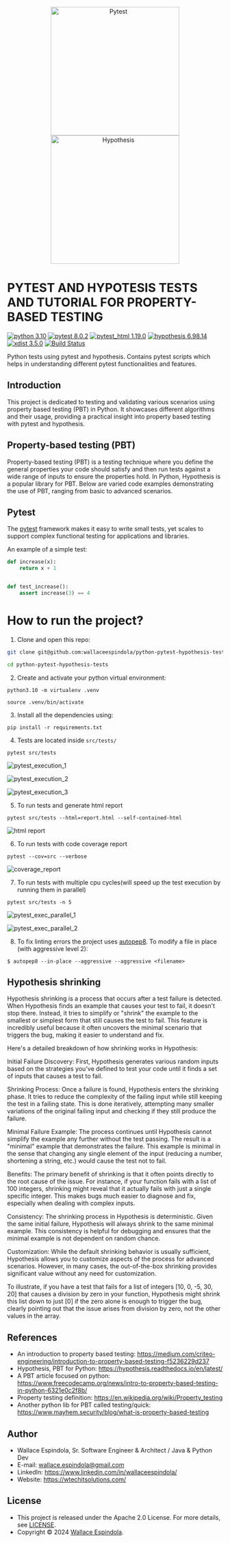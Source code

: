 <p align="center">
  <img src="https://github.com/pytest-dev/pytest/raw/main/doc/en/img/pytest_logo_curves.svg" alt="Pytest" width="300"/>
  <img src="https://avatars.githubusercontent.com/u/18481919?s=200&v=4" alt="Hypothesis" width="300"/>
</p>

PYTEST AND HYPOTESIS TESTS AND TUTORIAL FOR PROPERTY-BASED TESTING
=============
[![python 3.10](https://img.shields.io/badge/python-3.10-green.svg)](https://www.python.org/)
[![pytest 8.0.2](https://img.shields.io/badge/pytest-8.0.2-purple.svg)](https://docs.pytest.org/en/latest/)
[![pytest_html 1.19.0](https://img.shields.io/badge/pytest_html-1.19.0-yellowgreen.svg)](https://github.com/pytest-dev/pytest-html)
[![hypothesis 6.98.14](https://img.shields.io/badge/hypothesis-6.98.14-blue.svg)](https://hypothesis.readthedocs.io/en/latest/)
[![xdist 3.5.0](https://img.shields.io/badge/xdist-3.5.0-orange.svg)](https://pypi.org/project/pytest-xdist/)
[![Build Status](https://app.travis-ci.com/wallaceespindola/python-pytest-hypothesis-tests.svg?branch=main)](https://travis-ci.org/wallaceespindola/python-pytest-hypothesis-tests)

Python tests using pytest and hypothesis.
Contains pytest scripts which helps in understanding different pytest functionalities and features.

## Introduction

This project is dedicated to testing and validating various scenarios using property based testing (PBT) in Python. It
showcases different algorithms and their usage, providing a practical insight into property based testing with pytest
and hypothesis.

## Property-based testing (PBT)

Property-based testing (PBT) is a testing technique where you define the general properties your code should satisfy and
then run tests against a wide range of inputs to ensure the properties hold. In Python, Hypothesis is a popular library
for
PBT. Below are varied code examples demonstrating the use of PBT, ranging from basic to advanced scenarios.

## Pytest

The [pytest](https://docs.pytest.org/en/latest/) framework makes it easy to write small tests, yet
scales to support complex functional testing for applications and libraries.

An example of a simple test:

```python
def increase(x):
    return x + 1


def test_increase():
    assert increase(3) == 4
```

How to run the project?
=====

1. Clone and open this repo:

```bash
git clone git@github.com:wallaceespindola/python-pytest-hypothesis-tests.git

cd python-pytest-hypothesis-tests
```

2. Create and activate your python virtual environment:

```shell
python3.10 -m virtualenv .venv

source .venv/bin/activate
```

3. Install all the dependencies using:

```shell
pip install -r requirements.txt
```

4. Tests are located inside `src/tests/`

```shell
pytest src/tests
```

![pytest_execution_1](img%2Fpytest_execution_1.png)

![pytest_execution_2](img%2Fpytest_execution_2.png)

![pytest_execution_3](img%2Fpytest_execution_3.png)

5. To run tests and generate html report

```shell
pytest src/tests --html=report.html --self-contained-html
```

![html report](img/report_html.png)

6. To run tests with code coverage report

```shell
pytest --cov=src --verbose
```

![coverage_report](img/cov_report.png)

7. To run tests with multiple cpu cycles(will speed up the test execution by running them in parallel)

```shell
pytest src/tests -n 5
```

![pytest_exec_parallel_1](img%2Fpytest_exec_parallel_1.png)

![pytest_exec_parallel_2](img%2Fpytest_exec_parallel_2.png)

8. To fix linting errors the project uses [autopep8](https://github.com/hhatto/autopep8).
   To modify a file in place (with aggressive level 2):

```shell
$ autopep8 --in-place --aggressive --aggressive <filename>
```

## Hypothesis shrinking

Hypothesis shrinking is a process that occurs after a test failure is detected. When Hypothesis finds an example that
causes your test to fail, it doesn't stop there. Instead, it tries to simplify or "shrink" the example to the smallest
or simplest form that still causes the test to fail. This feature is incredibly useful because it often uncovers the
minimal scenario that triggers the bug, making it easier to understand and fix.

Here's a detailed breakdown of how shrinking works in Hypothesis:

Initial Failure Discovery: First, Hypothesis generates various random inputs based on the strategies you've defined to
test your code until it finds a set of inputs that causes a test to fail.

Shrinking Process: Once a failure is found, Hypothesis enters the shrinking phase. It tries to reduce the complexity of
the failing input while still keeping the test in a failing state. This is done iteratively, attempting many smaller
variations of the original failing input and checking if they still produce the failure.

Minimal Failure Example: The process continues until Hypothesis cannot simplify the example any further without the test
passing. The result is a "minimal" example that demonstrates the failure. This example is minimal in the sense that
changing any single element of the input (reducing a number, shortening a string, etc.) would cause the test not to
fail.

Benefits: The primary benefit of shrinking is that it often points directly to the root cause of the issue. For
instance, if your function fails with a list of 100 integers, shrinking might reveal that it actually fails with just a
single specific integer. This makes bugs much easier to diagnose and fix, especially when dealing with complex inputs.

Consistency: The shrinking process in Hypothesis is deterministic. Given the same initial failure, Hypothesis will
always shrink to the same minimal example. This consistency is helpful for debugging and ensures that the minimal
example is not dependent on random chance.

Customization: While the default shrinking behavior is usually sufficient, Hypothesis allows you to customize aspects of
the process for advanced scenarios. However, in many cases, the out-of-the-box shrinking provides significant value
without any need for customization.

To illustrate, if you have a test that fails for a list of integers [10, 0, -5, 30, 20] that causes a division by zero
in your function, Hypothesis might shrink this list down to just [0] if the zero alone is enough to trigger the bug,
clearly pointing out that the issue arises from division by zero, not the other values in the array.

## References

* An introduction to property based
  testing: https://medium.com/criteo-engineering/introduction-to-property-based-testing-f5236229d237
* Hypothesis, PBT for Python: https://hypothesis.readthedocs.io/en/latest/
* A PBT article focused on
  python: https://www.freecodecamp.org/news/intro-to-property-based-testing-in-python-6321e0c2f8b/
* Property testing definition: https://en.wikipedia.org/wiki/Property_testing
* Another python lib for PBT called testing/quick: https://www.mayhem.security/blog/what-is-property-based-testing

## Author

* Wallace Espindola, Sr. Software Engineer & Architect / Java & Python Dev
* E-mail: wallace.espindola@gmail.com
* LinkedIn: https://www.linkedin.com/in/wallaceespindola/
* Website: https://wtechitsolutions.com/

## License

* This project is released under the Apache 2.0 License. For more details, see [LICENSE](LICENSE).
* Copyright © 2024 [Wallace Espindola](https://github.com/wallaceespindola/).